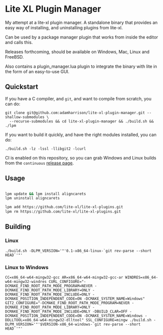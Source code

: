 # Lite XL Plugin Manager

My attempt at a lite-xl plugin manager. A standalone binary that provides an easy way of installing, and uninstalling plugins from lite-xl.

Can be used by a package manager plugin that works from inside the editor and calls this.

Releases forthcoming, should be available on Windows, Mac, Linux and FreeBSD.

Also contains a plugin_manager.lua plugin to integrate the binary with lite in the form of an easy-to-use GUI.

## Quickstart

If you have a C compiler, and `git`, and want to compile from scratch, you can do:

```
git clone git@github.com:adamharrison/lite-xl-plugin-manager.git --shallow-submodules \
  --recurse-submodules && cd lite-xl-plugin-manager && ./build.sh && ./lpm
````

If you want to build it quickly, and have the right modules installed, you can do:

```
./build.sh -lz -lssl -llibgit2 -lcurl
```

CI is enabled on this repository, so you can grab Windows and Linux builds from the 
`continuous` [release page](https://github.com/adamharrison/lite-xl-plugin-manager/releases/tag/continuous).

## Usage

```sh

lpm update && lpm install aligncarets
lpm uninstall aligncarets

lpm add https://github.com/lite-xl/lite-xl-plugins.git
lpm rm https://github.com/lite-xl/lite-xl-plugins.git

```

## Building

### Linux

```
./build.sh -DLPM_VERSION='"'0.1-x86_64-linux-`git rev-parse --short HEAD`'"'
```

### Linux to Windows

```
CC=x86_64-w64-mingw32-gcc AR=x86_64-w64-mingw32-gcc-ar WINDRES=x86_64-w64-mingw32-windres CURL_CONFIGURE="-DCMAKE_FIND_ROOT_PATH_MODE_PROGRAM=NEVER -DCMAKE_FIND_ROOT_PATH_MODE_LIBRARY=ONLY -DCMAKE_FIND_ROOT_PATH_MODE_INCLUDE=ONLY -DCMAKE_POSITION_INDEPENDENT_CODE=ON -DCMAKE_SYSTEM_NAME=Windows" GIT2_CONFIGURE="-DCMAKE_FIND_ROOT_PATH_MODE_PROGRAM=NEVER -DCMAKE_FIND_ROOT_PATH_MODE_LIBRARY=ONLY -DCMAKE_FIND_ROOT_PATH_MODE_INCLUDE=ONLY -DBUILD_CLAR=OFF -DCMAKE_POSITION_INDEPENDENT_CODE=ON -DCMAKE_SYSTEM_NAME=Windows -DDLLTOOL=x86_64-w64-mingw32-dlltool" SSL_CONFIGURE=mingw ./build.sh -DLPM_VERSION='"'$VERSION-x86_64-windows-`git rev-parse --short HEAD`'"'
```
